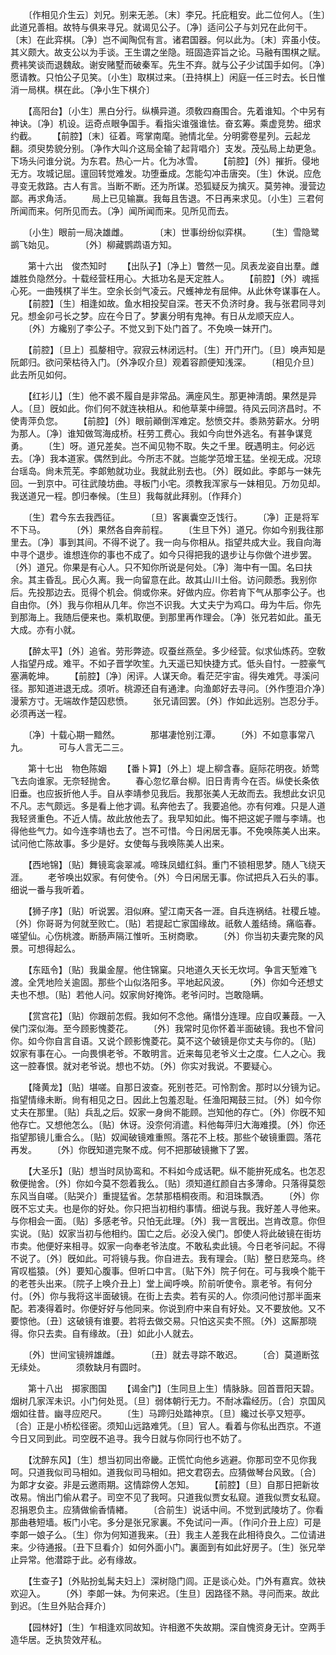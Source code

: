 <!-- { "loadSidebar": true } -->
　　〔作相见介生云〕刘兄。别来无恙。〔末〕李兄。托庇粗安。此二位何人。〔生〕此道兄善相。故特与俱来寻兄。就谒见公子。〔净〕适问公子与刘兄在此何干。〔末〕在此弈棋。〔净〕岂不闻陶侃有言。诸君国器。何以此为。〔末〕弈虽小伎。其义颇大。故支公以为手谈。王生谓之坐隐。班固造弈旨之论。马融有围棋之赋。费袆笑谈而退魏敌。谢安赌墅而破秦军。先生不弃。就与公子少试国手如何。〔净〕愿请教。只怕公子见笑。〔小生〕取棋过来。〔丑持棋上〕闲庭一任三时去。长日惟消一局棋。棋在此。〔净小生下棋介〕 

　　【高阳台】〔小生〕黑白分行。纵横异道。须敎四裔围合。先着谁知。个中另有神诀。〔净〕机设。运奇点眼争国手。看指尖谁强谁怯。奋玄筹。乘虚竞势。细求约截。 
　　【前腔】〔末〕征着。弯掌南麾。驰情北垒。分明雾卷星列。云起龙翻。须臾势貌分别。〔净作大叫介这局全输了起背唱介〕支发。茂弘局上劫更急。下场头问谁分说。为东君。热心一片。化为冰雪。 
　　【前腔】〔外〕摧折。侵地无方。攻城记屈。邅回转觉难发。功堕垂成。怎能勾冲击唐突。〔生〕休说。应危寻变无救路。古人有言。当断不断。还为所谋。恐狐疑反为擒灭。莫劳神。漫营边鄙。再求角活。 
　　局上已见输赢。我每且吿退。不日再来求见。〔小生〕三君何所闻而来。何所见而去。〔净〕闻所闻而来。见所见而去。 

　　〔小生〕眼前一局决雄雌。　　　　〔末〕世事纷纷似弈棋。 
　　〔生〕雪隐鹭鹚飞始见。　　　　〔外〕柳藏鹦鹉语方知。 

　　第十六出　俊杰知时 
　　【出队子】〔净上〕瞥然一见。凤表龙姿自出羣。雌雄胜负隐然分。十载经营枉用心。大抵功名是天定胜人。 
　　【前腔】〔外〕魂摇心死。一曲残棋了半生。空余长剑气凌云。尺蠖神龙有屈伸。从此休夸谋事在人。 
　　【前腔】〔生〕相逢如故。鱼水相投契自深。苍天不负济时身。我与张君同寻刘兄。想金卯弓长之梦。应在今日了。梦裏分明有鬼神。有日从龙顺天应人。 
　　〔外〕方纔别了李公子。不觉又到下处门首了。不免唤一妹开门。 

　　【前腔】〔旦上〕孤嫠相守。寂寂云林闭远村。〔生〕开门开门。〔旦〕唤声知是阮郞归。欲问荣枯待入门。〔外净叹介旦〕观着容颜便知浅深。 
　　〔相见介旦〕此去所见如何。 

　　【红衫儿】〔生〕他不裘不履自是非常品。满座风生。那更神淸朗。果然是异人。〔旦〕旣如此。你们何不就连袂相从。和他草莱中缔盟。待风云同济昌时。不使靑萍负您。 
　　【前腔】〔外〕眼前顚倒浑难定。愁愤交幷。黍熟劳薪水。分明为那人。〔净〕谁知做驾海成桥。枉劳工费心。我如今向世外逃名。有甚争谋竞勇。 
　　〔生〕呀。道兄差矣。岂不闻见物不取。失之千里。旣遇明主。何必远去。〔净〕我本道家。偶然到此。今所志不就。岂能学范增王猛。坐视无成。况琼台瑶岛。尙未荒芜。李郞勉就功业。我就此别去也。〔外〕旣如此。李郞与一妹先回。一到京中。可往武陵坊曲。寻板门小宅。须教我浑家与一妹相见。万勿见却。我送道兄一程。卽归奉候。〔生旦〕我每就此拜别。〔作拜介〕 

　　〔生〕君今东去我西征。　　　　〔旦〕客裏囊空乏饯行。 
　　〔净〕正是将军不下马。　　　　〔外〕果然各自奔前程。 
　　〔生旦下外〕道兄。你如今别我往那里去。〔净〕事到其间。不得不说了。我一向与你相从。指望共成大业。我自向海中寻个退步。谁想连你的事也不成了。如今只得把我的退步让与你做个进步罢。〔外〕道兄。你果是有心人。只不知你所说是何处。〔净〕海中有一国。名曰扶余。其主昏乱。民心久离。我一向留意在此。故其山川土俗。访问颇悉。我别你后。先投那边去。觅得个机会。倘或你来。好做内应。你若肯下气从那李公子。也自由你。〔外〕我与你相从几年。你岂不识我。大丈夫宁为鸡口。毋为牛后。你先到那海上。我随后便来也。乘机取便。到那里再作理会。〔净〕张兄若如此。虽无大成。亦有小就。 

　　【醉太平】〔外〕追省。劳形弊迹。叹蚕丝燕垒。多少经营。似求仙炼药。空敎人指望丹成。难平。不如子晋学吹笙。九天遥已知快捷方式。低头自忖。一腔豪气塞满乾坤。 
　　【前腔】〔净〕闲评。人谋天命。看茫茫宇宙。得失难凭。寻溪问径。那知道进退无成。须听。桃源还自有通津。向渔郞好去寻问。〔外作堕泪介净〕漫萦方寸。无端故作楚囚悲愤。 
　　张兄请回罢。〔外〕作如此远别。岂忍分手。必须再送一程。 

　　〔净〕十载心期一黯然。　　　　那堪凄怆别江潭。 
　　〔外〕不如意事常八九。　　　　可与人言无二三。 

　　第十七出　物色陈姻 
　　【番卜算】〔外上〕堤上柳含春。庭际花明夜。娇莺飞去向谁家。无奈轻抛舍。 
　　春心忽忆章台柳。旧日靑靑今在否。纵使长条依旧垂。也应扳折他人手。自从李靖参见我后。我那张美人无故而去。我想此女识见不凡。志气颇远。多是看上他才调。私奔他去了。我要追他。亦有何难。只是人道我轻贤重色。不近人情。故此放他去了。我早知如此。悔不把这妮子赠与李靖。也得他些气力。如今连李靖也去了。岂不可惜。今日闲居无事。不免唤陈美人出来。试问他亡陈故事。多少是好。女使每与我唤陈美人出来。 

　　【西地锦】〔贴〕舞镜鸾衾翠减。啼珠凤蜡红斜。重门不锁相思梦。随人飞绕天涯。 
　　老爷唤出奴家。有何使令。〔外〕今日闲居无事。你试把兵入石头的事。细说一番与我听着。 

　　【狮子序】〔贴〕听说罢。泪似麻。望江南天各一涯。自兵连祸结。社稷丘墟。〔外〕你哥哥为何就至败亡。〔贴〕若提起亡家国缘故。祇敎人羞结绮。痛临春。嗟望仙。心伤桃渡。断肠声隔江惟听。玉树商歌。 
　　〔外〕你当初夫妻完聚的风景。可想得起么。 

　　【东瓯令】〔贴〕我巢金屋。他住锦窠。只地道久天长无坎坷。争言天堑难飞渡。全凭地险关逾固。那些个山似洛阳多。平地起风波。 
　　〔外〕你如今还想丈夫也不想。〔贴〕若他人问。奴家尙好掩饰。老爷问时。岂敢隐瞒。 

　　【赏宫花】〔贴〕你跟前怎假。我如何不念他。痛惜分连理。应自叹蒹葭。一入侯门深似海。至今顾影愧菱花。 
　　〔外〕我常时见你怀着半面破镜。我也不曾问你。如今你自言自语。又说个顾影愧菱花。莫不这个破镜是你丈夫与你的。〔贴〕奴家有事在心。一向畏惧老爷。不敢明言。近来每见老爷义士之度。仁人之心。我这一腔春恨。就对老爷说。想也不妨。〔外〕你实对我说。不要疑心。 

　　【降黄龙】〔贴〕堪嗟。自那日波查。死别苍茫。可怜割舍。那时以分镜为记。指望情缘未断。尙有相见之日。因此上包羞忍耻。任渔阳羯鼓三挝。〔外〕如今你丈夫在那里。〔贴〕兵乱之后。奴家一身尙不能顾。岂知他的存亡。〔外〕你旣不知他存亡。又想他怎么。〔贴〕休讶。没奈何消遣。料他每萍归大海难摸。〔外〕你还指望那镜儿重合么。〔贴〕奴闻破镜难重照。落花不上枝。那些个破镜重圆。落花再发。 
　　〔外〕你旣知道完聚不成。何不把那破镜撇下了罢。 

　　【大圣乐】〔贴〕想当时凤协鸾和。不料如今成话靶。纵不能拚死成名。也怎忍敎便抛舍。〔外〕你如今莫不怨着我么。〔贴〕须知道红颜自古多薄命。只落得莫怨东风当自嗟。〔贴哭介〕重提猛省。怎禁那梧桐夜雨。和泪珠飘洒。 
　　〔外〕你旣不忘丈夫。也是你的好处。你只把当初相约事情。细说与我。我好差人寻他来。与你相会一面。〔贴〕多感老爷。只怕无此理。〔外〕我一言旣出。岂肯改意。你但实说。〔贴〕奴家当初与他相约。国亡之后。必没入侯门。卽使人将此破镜在街坊市卖。他便好来相寻。奴家一向奉老爷法度。不敢私卖此镜。今日老爷问起。不得不说了。〔外〕旣如此。可将镜与我。你自进去。我有理会。〔贴〕整日悲笼鸟。终宵叹槛猿。〔外〕要知心腹事。但听口中言。〔贴下外〕院子何在。可与我唤个能干的老苍头出来。〔院子上唤介丑上〕堂上闻呼唤。阶前听使令。禀老爷。有何分付。〔外〕你与我将这半面破镜。在街上去卖。若有买的人。你须问他讨那半面来配。若凑得着时。你便好好与他同来。你说到府中来自有好处。又不要放他。又不要惊他。〔丑〕这破镜有谁要。若将去做交易。只怕这买卖不照。〔外〕这厮那晓得。你只去卖。自有缘故。〔丑〕如此小人就去。 

　　〔外〕世间宝镜辨雄雌。　　　　〔丑〕就去寻踪不敢迟。 
　　〔合〕莫道断弦无续处。　　　　须敎缺月有圆时。 

　　第十八出　掷家图国 
　　【谒金门】〔生同旦上生〕情脉脉。回首晋阳天碧。烟树几家浑未识。小门何处觅。〔旦〕弱体朝行无力。不耐冰霜经历。〔合〕京国风烟如往昔。幽寻应咫尺。 
　　〔生〕马蹄归处踏神京。〔旦〕纔过长亭又短亭。〔合〕正是小桥松径密。须知山远路难凭。〔旦〕官人。看着与你私出西京。不道今日又同到此。司空旣不追寻。我今日就与你同行也不妨了。 

　　【沈醉东风】〔生〕想当初同出帝畿。正慌忙向他乡逃避。你那司空不见你我呵。只道我似司马相如。道我似司马相如。把文君窃去。应猜做琴台风致。〔合〕为郞才女姿。非是云邀雨期。这情踪傍人怎知。 
　　【前腔】〔旦〕自那日把新妆改易。悄出门偷从君子。司空不见了我呵。只道我似贾女私窥。道我似贾女私窥。忍捐恩负主。应猜做偷香情緖。 
　　〔合前生〕说话中间。不觉到武陵坊了。你看那曲巷短墙。板门小宅。多分是张兄家裏。不免试问一声。〔作问介丑上应〕可是李郞一娘子么。〔生〕你为何知道我来。〔丑〕我主人差我在此相待良久。二位请进来。少待通报。〔丑下旦看介〕如何外面小门。裏面到有如此好房子。〔生〕张兄举止异常。他潜踪于此。必有缘故。 

　　【生查子】〔外贴扮虬髯夫妇上〕深树隐门闾。正是谈心处。门外有嘉宾。敛袂欢迎入。 
　　〔外〕李郞一妹。为何来迟。〔生旦〕因路径不熟。寻问而来。故此到迟。〔生旦外贴合拜介〕 

　　【园林好】〔生〕乍相逢欢同故知。许相邀不失故期。深自愧资身无计。空两手造华居。乏执贽效芹私。 
